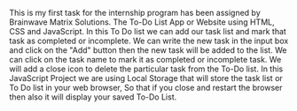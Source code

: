 This is my first task for the internship program has been assigned by  Brainwave Matrix Solutions. The To-Do List App or Website using HTML, CSS and JavaScript. 
In this To Do list we can add our task list and mark that task as completed or incomplete. We can write the new task in the input box and click on the "Add" button then the new task will be added to the list.
We can click on the task name to mark it as completed or incomplete task. We will add a close icon to delete the particular task from the To-Do list.
In this JavaScript Project we are using Local Storage  that will store the task list or To Do list in your web browser, So that if you close and restart the browser then also it will display your saved To-Do List.

